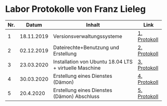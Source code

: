 # Labor Protokolle von Franz Lieleg

| Nr. | Datum | Inhalt | Link |
|-----|-------|--------|------|
| 1   | 18.11.2019| Versionsverwaltungssysteme | [1. Protokoll](https://github.com/HTLMechatronics/m17-3ahme-la1-sx/blob/liefrm17/SxLab%20Protokolle/protokoll-1_liefrm17_2019-11-18.md) |
| 2   | 02.12.2019| Dateirechte+Benutzung und Erstellung | [2. Protokoll](https://github.com/HTLMechatronics/m17-3ahme-la1-sx/blob/liefrm17/SxLab%20Protokolle/protokoll-2_liefrm17_2019-12-02.md)|
| 3   | 23.03.2020 | Installation von Ubuntu 18.04 LTS + virtuelle Maschine | [3. Protokoll](https://github.com/HTLMechatronics/m17-3ahme-la1-sx/blob/liefrm17/SxLab%20Protokolle/protokoll-3_liefrm_2020-3-25.md)
| 4   | 30.03.2020 | Erstellung eines Dienstes (Dämon) | [4. Protokoll](https://github.com/HTLMechatronics/m17-3ahme-la1-sx/edit/liefrm17/SxLab%20Protokolle/protokoll-4_liefrm17_2020-3-30.md)
| 5   | 20.4.2020  | Erstellung eines Dienstes (Dämon) Abschluss |[5. Protokoll]()
